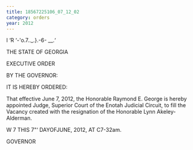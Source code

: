 ```yaml
---
title: 18567225106_07_12_02
category: orders
year: 2012
---
```

 

I ‘R ‘-'o.7.._.}.-6- __.‘

THE STATE OF GEORGIA

EXECUTIVE ORDER

BY THE GOVERNOR:

IT IS HEREBY ORDERED:

That effective June 7, 2012, the Honorable Raymond E.
George is hereby appointed Judge, Superior Court of the
Enotah Judicial Circuit, to fill the Vacancy created with the
resignation of the Honorable Lynn Akeley-Alderman.

W 7
THIS 7"‘ DAYOFJUNE, 2012, AT C7-32am.

 

GOVERNOR

